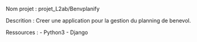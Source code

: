 Nom projet  : projet_L2ab/Benvplanify

Descrition  : Creer une application pour la gestion du planning de benevol.

Ressources  : - Python3
              - Django 
